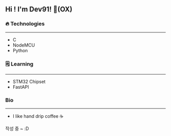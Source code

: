 ## Hi !  I'm Dev91! 👋(OX)


### 🔥 Technologies
- - -
* C
* NodeMCU
* Python

### 🗒️ Learning
- - -
* STM32 Chipset
* FastAPI

###  Bio
- - -
* I like hand drip coffee ☕


작성 중 ~ :D

<!--
**Dev-91/Dev-91** is a ✨ _special_ ✨ repository because its `README.md` (this file) appears on your GitHub profile.

Here are some ideas to get you started:

- 🔭 I’m currently working on ...
- 🌱 I’m currently learning ...
- 👯 I’m looking to collaborate on ...
- 🤔 I’m looking for help with ...
- 💬 Ask me about ...
- 📫 How to reach me: ...
- 😄 Pronouns: ...
- ⚡ Fun fact: ...
-->
